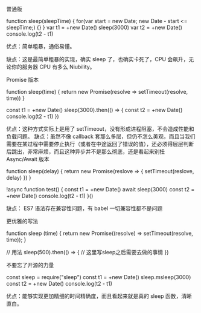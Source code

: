普通版

function sleep(sleepTime) {
    for(var start = new Date; new Date - start <= sleepTime;) {}
}
var t1 = +new Date()
sleep(3000)
var t2 = +new Date()
console.log(t2 - t1)

优点：简单粗暴，通俗易懂。

缺点：这是最简单粗暴的实现，确实 sleep 了，也确实卡死了，CPU 会飙升，无论你的服务器 CPU 有多么 Niubility。

Promise 版本

function sleep(time) {
  return new Promise(resolve => setTimeout(resolve, time))
}

const t1 = +new Date()
sleep(3000).then(() => {
  const t2 = +new Date()
  console.log(t2 - t1)
})

优点：这种方式实际上是用了 setTimeout，没有形成进程阻塞，不会造成性能和负载问题。
缺点：虽然不像 callback 套那么多层，但仍不怎么美观，而且当我们需要在某过程中需要停止执行（或者在中途返回了错误的值），还必须得层层判断后跳出，非常麻烦，而且这种异步并不是那么彻底，还是看起来别扭
Async/Await 版本

function sleep(delay) {
  return new Promise(reslove => {
    setTimeout(reslove, delay)
  })
}

!async function test() {
  const t1 = +new Date()
  await sleep(3000)
  const t2 = +new Date()
  console.log(t2 - t1)
}()

缺点： ES7 语法存在兼容性问题，有 babel 一切兼容性都不是问题

更优雅的写法

function sleep (time) {
  return new Promise((resolve) => setTimeout(resolve, time));
}

// 用法
sleep(500).then(() => {
    // 这里写sleep之后需要去做的事情
})

不要忘了开源的力量

const sleep = require("sleep")
const t1 = +new Date()
sleep.msleep(3000)
const t2 = +new Date()
console.log(t2 - t1)

优点：能够实现更加精细的时间精确度，而且看起来就是真的 sleep 函数，清晰直白。